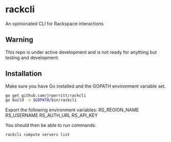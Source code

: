 # rackcli
An opinionated CLI for Rackspace interactions

## Warning

This repo is under active development and is not ready for anything but testing
and development.

## Installation

Make sure you have Go installed and the GOPATH environment variable set.
```sh
go get github.com/jrperritt/rackcli
go build -o $GOPATH/bin/rackcli
```

Export the following environment variables:
RS_REGION_NAME
RS_USERNAME
RS_AUTH_URL
RS_API_KEY

You should then be able to run commands:
```sh
rackcli compute servers list
```
